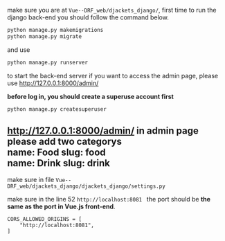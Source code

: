 make sure you are at `Vue--DRF_web/djackets_django/`, first time to run the django back-end you should follow the command below.

```python
python manage.py makemigrations
python manage.py migrate
```

and use 

```python
python manage.py runserver
```

to start the back-end server
if you want to access the admin page, please use http://127.0.0.1:8000/admin/

**before log in, you should create a superuse account first**

```python
python manage.py createsuperuser
```
http://127.0.0.1:8000/admin/ in admin page please add two categorys 
<br>
name: Food slug: food 
<br>
name: Drink slug: drink
---------------------------------------------------------------------

make sure in file `Vue--DRF_web/djackets_django/djackets_django/settings.py`

make sure in the line 52 `http://localhost:8081 ` the port should be **the same as the port in Vue.js front-end**.

```
CORS_ALLOWED_ORIGINS = [
    "http://localhost:8081",
]
```

